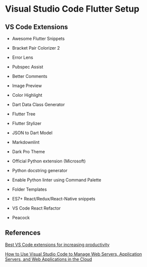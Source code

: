 # Visual Studio Code Flutter Setup

## VS Code Extensions

- Awesome Flutter Snippets
- Bracket Pair Colorizer 2
- Error Lens
- Pubspec Assist
- Better Comments
- Image Preview

- Color Highlight
- Dart Data Class Generator
- Flutter Tree
- Flutter Stylizer
- JSON to Dart Model
- Markdownlint

- Dark Pro Theme
- Official Python extension (Microsoft)
- Python docstring generator
- Enable Python linter using Command Palette

- Folder Templates
- ES7+ React/Redux/React-Native snippets
- VS Code React Refactor
- Peacock



## References

[Best VS Code extensions for increasing productivity](https://betterprogramming.pub/vc-code-extensions-for-javascript-and-react-developers-in-2022-f0828b9ea00)

[How to Use Visual Studio Code to Manage Web Servers, Application Servers, and Web Applications in the Cloud](https://levelup.gitconnected.com/how-to-use-visual-studio-code-to-manage-web-servers-application-servers-and-web-applications-in-44afcc954d38)

